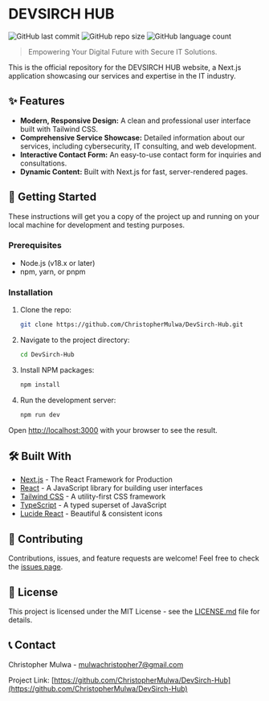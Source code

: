 # DEVSIRCH HUB

![GitHub last commit](https://img.shields.io/github/last-commit/ChristopherMulwa/DevSirch-Hub)
![GitHub repo size](https://img.shields.io/github/repo-size/ChristopherMulwa/DevSirch-Hub)
![GitHub language count](https://img.shields.io/github/languages/count/ChristopherMulwa/DevSirch-Hub)

> Empowering Your Digital Future with Secure IT Solutions.

This is the official repository for the DEVSIRCH HUB website, a Next.js application showcasing our services and expertise in the IT industry.

## ✨ Features

*   **Modern, Responsive Design:** A clean and professional user interface built with Tailwind CSS.
*   **Comprehensive Service Showcase:** Detailed information about our services, including cybersecurity, IT consulting, and web development.
*   **Interactive Contact Form:** An easy-to-use contact form for inquiries and consultations.
*   **Dynamic Content:** Built with Next.js for fast, server-rendered pages.

## 🚀 Getting Started

These instructions will get you a copy of the project up and running on your local machine for development and testing purposes.

### Prerequisites

*   Node.js (v18.x or later)
*   npm, yarn, or pnpm

### Installation

1.  Clone the repo:
    ```sh
    git clone https://github.com/ChristopherMulwa/DevSirch-Hub.git
    ```
2.  Navigate to the project directory:
    ```sh
    cd DevSirch-Hub
    ```
3.  Install NPM packages:
    ```sh
    npm install
    ```
4.  Run the development server:
    ```sh
    npm run dev
    ```

Open [http://localhost:3000](http://localhost:3000) with your browser to see the result.

## 🛠️ Built With

*   [Next.js](https://nextjs.org/) - The React Framework for Production
*   [React](https://reactjs.org/) - A JavaScript library for building user interfaces
*   [Tailwind CSS](https://tailwindcss.com/) - A utility-first CSS framework
*   [TypeScript](https://www.typescriptlang.org/) - A typed superset of JavaScript
*   [Lucide React](https://lucide.dev/guide/packages/lucide-react) - Beautiful & consistent icons

## 🤝 Contributing

Contributions, issues, and feature requests are welcome! Feel free to check the [issues page](https://github.com/ChristopherMulwa/DevSirch-Hub/issues).

## 📝 License

This project is licensed under the MIT License - see the [LICENSE.md](LICENSE.md) file for details.

## 📞 Contact

Christopher Mulwa - [mulwachristopher7@gmail.com](mailto:mulwachristopher7@gmail.com)

Project Link: [https://github.com/ChristopherMulwa/DevSirch-Hub](https://github.com/ChristopherMulwa/DevSirch-Hub)